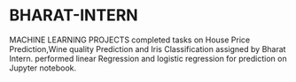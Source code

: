 # BHARAT-INTERN
MACHINE LEARNING PROJECTS 
completed tasks on House Price Prediction,Wine quality Prediction and Iris Classification assigned by Bharat Intern.
performed linear Regression and logistic regression for prediction on Jupyter notebook.
